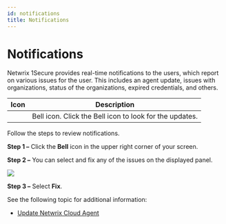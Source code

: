```yaml
---
id: notifications
title: Notifications
---
```


# Notifications

Netwrix 1Secure provides real-time notifications to the users, which report on various issues for the user. This includes an agent update, issues with organizations, status of the organizations, expired credentials, and others.

| Icon | Description |
| --- | --- |
|  | Bell icon. Click the Bell icon to look for the updates. |

Follow the steps to review notifications.

**Step 1 –** Click the **Bell** icon in the upper right corner of your screen.

**Step 2 –** You can select and fix any of the issues on the displayed panel.

![](/img/1secure/admin/Notifications.png)

**Step 3 –** Select **Fix**.

See the following topic for additional information:

- [Update Netwrix Cloud Agent](UpdateNetwrixCloudAgent.md "Update Netwrix Cloud Agent")
